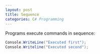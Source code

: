 ```yaml
---
layout: post
title: Sequence
categories: C# Programming
---
```

Programs execute commands in sequence:

```csharp
Console.WriteLine("Executed first");
Console.Writeline("Executed second");
```

